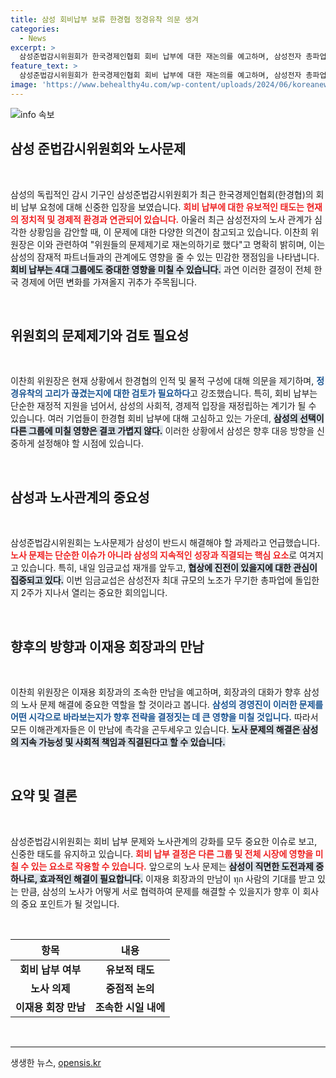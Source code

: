 ```yaml
---
title: 삼성 회비납부 보류 한경협 정경유착 의문 생겨
categories:
  - News
excerpt: >
  삼성준법감시위원회가 한국경제인협회 회비 납부에 대한 재논의를 예고하며, 삼성전자 총파업의 영향으로 노사 문제 해결에 집중할 방침을 밝혔습니다. 이로 인해 향후 삼성의 결정이 다른 그룹에도 큰 영향을 미칠 것으로 예상됩니다.
feature_text: >
  삼성준법감시위원회가 한국경제인협회 회비 납부에 대한 재논의를 예고하며, 삼성전자 총파업의 영향으로 노사 문제 해결에 집중할 방침을 밝혔습니다. 이로 인해 향후 삼성의 결정이 다른 그룹에도 큰 영향을 미칠 것으로 예상됩니다.
image: 'https://www.behealthy4u.com/wp-content/uploads/2024/06/koreanews.jpg'
---
```


<p><img src="https://www.behealthy4u.com/wp-content/uploads/2024/06/koreanews.jpg" alt="info 속보" /></p>

<h2 data-ke-size="size26">삼성 준법감시위원회와 노사문제</h2>

<p data-ke-size="size16">&nbsp;</p>

<p>삼성의 독립적인 감시 기구인 삼성준법감시위원회가 최근 한국경제인협회(한경협)의 회비 납부 요청에 대해 신중한 입장을 보였습니다. <b><span style="color: #ee2323;">회비 납부에 대한 유보적인 태도는 현재의 정치적 및 경제적 환경과 연관되어 있습니다.</span></b> 아울러 최근 삼성전자의 노사 관계가 심각한 상황임을 감안할 때, 이 문제에 대한 다양한 의견이 참고되고 있습니다. 이찬희 위원장은 이와 관련하여 "위원들의 문제제기로 재논의하기로 했다"고 명확히 밝히며, 이는 삼성의 잠재적 파트너들과의 관계에도 영향을 줄 수 있는 민감한 쟁점임을 나타냅니다. <b><span style="background-color: #21538527;">회비 납부는 4대 그룹에도 중대한 영향을 미칠 수 있습니다.</span></b> 과연 이러한 결정이 전체 한국 경제에 어떤 변화를 가져올지 귀추가 주목됩니다.</p>

<p data-ke-size="size16">&nbsp;</p>

<h2 data-ke-size="size26">위원회의 문제제기와 검토 필요성</h2>

<p data-ke-size="size16">&nbsp;</p>

<p>이찬희 위원장은 현재 상황에서 한경협의 인적 및 물적 구성에 대해 의문을 제기하며, <b><span style="color: #1a5490;">정경유착의 고리가 끊겼는지에 대한 검토가 필요하다</span></b>고 강조했습니다. 특히, 회비 납부는 단순한 재정적 지원을 넘어서, 삼성의 사회적, 경제적 입장을 재정립하는 계기가 될 수 있습니다. 여러 기업들이 한경협 회비 납부에 대해 고심하고 있는 가운데, <b><span style="background-color: #21538527;">삼성의 선택이 다른 그룹에 미칠 영향은 결코 가볍지 않다.</span></b> 이러한 상황에서 삼성은 향후 대응 방향을 신중하게 설정해야 할 시점에 있습니다.</p>

<p data-ke-size="size16">&nbsp;</p>

<h2 data-ke-size="size26">삼성과 노사관계의 중요성</h2>

<p data-ke-size="size16">&nbsp;</p>

<p>삼성준법감시위원회는 노사문제가 삼성이 반드시 해결해야 할 과제라고 언급했습니다. <b><span style="color: #ee2323;">노사 문제는 단순한 이슈가 아니라 삼성의 지속적인 성장과 직결되는 핵심 요소</span></b>로 여겨지고 있습니다. 특히, 내일 임금교섭 재개를 앞두고, <b><span style="background-color: #21538527;">협상에 진전이 있을지에 대한 관심이 집중되고 있다.</span></b> 이번 임금교섭은 삼성전자 최대 규모의 노조가 무기한 총파업에 돌입한 지 2주가 지나서 열리는 중요한 회의입니다.</p>

<p data-ke-size="size16">&nbsp;</p>

<h2 data-ke-size="size26">향후의 방향과 이재용 회장과의 만남</h2>

<p data-ke-size="size16">&nbsp;</p>

<p>이찬희 위원장은 이재용 회장과의 조속한 만남을 예고하며, 회장과의 대화가 향후 삼성의 노사 문제 해결에 중요한 역할을 할 것이라고 봅니다. <b><span style="color: #1a5490;">삼성의 경영진이 이러한 문제를 어떤 시각으로 바라보는지가 향후 전략을 결정짓는 데 큰 영향을 미칠 것입니다.</span></b> 따라서 모든 이해관계자들은 이 만남에 촉각을 곤두세우고 있습니다. <b><span style="background-color: #21538527;">노사 문제의 해결은 삼성의 지속 가능성 및 사회적 책임과 직결된다고 할 수 있습니다.</span></b></p>

<p data-ke-size="size16">&nbsp;</p>

<h2 data-ke-size="size26">요약 및 결론</h2>

<p data-ke-size="size16">&nbsp;</p>

<p>삼성준법감시위원회는 회비 납부 문제와 노사관계의 강화를 모두 중요한 이슈로 보고, 신중한 태도를 유지하고 있습니다. <b><span style="color: #ee2323;">회비 납부 결정은 다른 그룹 및 전체 시장에 영향을 미칠 수 있는 요소로 작용할 수 있습니다.</span></b> 앞으로의 노사 문제는 <b><span style="background-color: #21538527;">삼성이 직면한 도전과제 중 하나로, 효과적인 해결이 필요합니다.</span></b> 이재용 회장과의 만남이 ทุก 사람의 기대를 받고 있는 만큼, 삼성의 노사가 어떻게 서로 협력하여 문제를 해결할 수 있을지가 향후 이 회사의 중요 포인트가 될 것입니다. </p>

<p data-ke-size="size16">&nbsp;</p>

<table>
    <thead>
        <tr>
            <th style="text-align: center; height: 30px;"><b>항목</b></th>
            <th style="text-align: center; height: 30px;"><b>내용</b></th>
        </tr>
    </thead>
    <tbody>
        <tr>
            <td style="text-align: center; height: 17px;"><b>회비 납부 여부</b></td>
            <td style="text-align: center; height: 17px;"><b>유보적 태도</b></td>
        </tr>
        <tr>
            <td style="text-align: center; height: 17px;"><b>노사 의제</b></td>
            <td style="text-align: center; height: 17px;"><b>중점적 논의</b></td>
        </tr>
        <tr>
            <td style="text-align: center; height: 17px;"><b>이재용 회장 만남</b></td>
            <td style="text-align: center; height: 17px;"><b>조속한 시일 내에</b></td>
        </tr>
    </tbody>
</table>

<p data-ke-size="size16">&nbsp;</p>

<hr>
생생한 뉴스, <a href="https://opensis.kr" rel="dofollow">opensis.kr</a>


